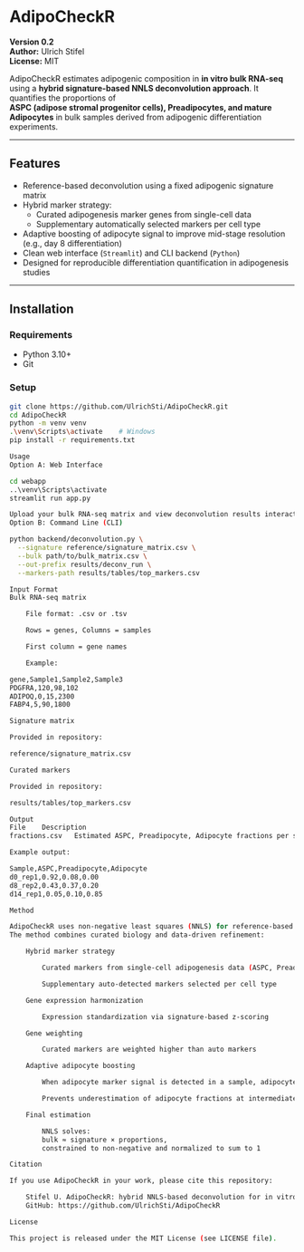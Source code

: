 # AdipoCheckR
**Version 0.2**  
**Author:** Ulrich Stifel  
**License:** MIT

AdipoCheckR estimates adipogenic composition in **in vitro bulk RNA-seq** using a **hybrid signature-based NNLS deconvolution approach**. It quantifies the proportions of  
**ASPC (adipose stromal progenitor cells), Preadipocytes, and mature Adipocytes** in bulk samples derived from adipogenic differentiation experiments.

---

## Features
- Reference-based deconvolution using a fixed adipogenic signature matrix
- Hybrid marker strategy:
  - Curated adipogenesis marker genes from single-cell data
  - Supplementary automatically selected markers per cell type
- Adaptive boosting of adipocyte signal to improve mid-stage resolution (e.g., day 8 differentiation)
- Clean web interface (`Streamlit`) and CLI backend (`Python`)
- Designed for reproducible differentiation quantification in adipogenesis studies

---

## Installation

### Requirements
- Python 3.10+
- Git

### Setup
```bash
git clone https://github.com/UlrichSti/AdipoCheckR.git
cd AdipoCheckR
python -m venv venv
.\venv\Scripts\activate    # Windows
pip install -r requirements.txt

Usage
Option A: Web Interface

cd webapp
..\venv\Scripts\activate
streamlit run app.py

Upload your bulk RNA-seq matrix and view deconvolution results interactively.
Option B: Command Line (CLI)

python backend/deconvolution.py \
  --signature reference/signature_matrix.csv \
  --bulk path/to/bulk_matrix.csv \
  --out-prefix results/deconv_run \
  --markers-path results/tables/top_markers.csv

Input Format
Bulk RNA-seq matrix

    File format: .csv or .tsv

    Rows = genes, Columns = samples

    First column = gene names

    Example:

gene,Sample1,Sample2,Sample3
PDGFRA,120,98,102
ADIPOQ,0,15,2300
FABP4,5,90,1800

Signature matrix

Provided in repository:

reference/signature_matrix.csv

Curated markers

Provided in repository:

results/tables/top_markers.csv

Output
File	Description
fractions.csv	Estimated ASPC, Preadipocyte, Adipocyte fractions per sample

Example output:

Sample,ASPC,Preadipocyte,Adipocyte
d0_rep1,0.92,0.08,0.00
d8_rep2,0.43,0.37,0.20
d14_rep1,0.05,0.10,0.85

Method

AdipoCheckR uses non-negative least squares (NNLS) for reference-based cell proportion estimation.
The method combines curated biology and data-driven refinement:

    Hybrid marker strategy

        Curated markers from single-cell adipogenesis data (ASPC, Preadipocyte, Adipocyte)

        Supplementary auto-detected markers selected per cell type

    Gene expression harmonization

        Expression standardization via signature-based z-scoring

    Gene weighting

        Curated markers are weighted higher than auto markers

    Adaptive adipocyte boosting

        When adipocyte marker signal is detected in a sample, adipocyte genes are boosted

        Prevents underestimation of adipocyte fractions at intermediate timepoints (e.g. day 8)

    Final estimation

        NNLS solves:
        bulk ≈ signature × proportions,
        constrained to non-negative and normalized to sum to 1

Citation

If you use AdipoCheckR in your work, please cite this repository:

    Stifel U. AdipoCheckR: hybrid NNLS-based deconvolution for in vitro adipogenesis. 2025.
    GitHub: https://github.com/UlrichSti/AdipoCheckR

License

This project is released under the MIT License (see LICENSE file).
